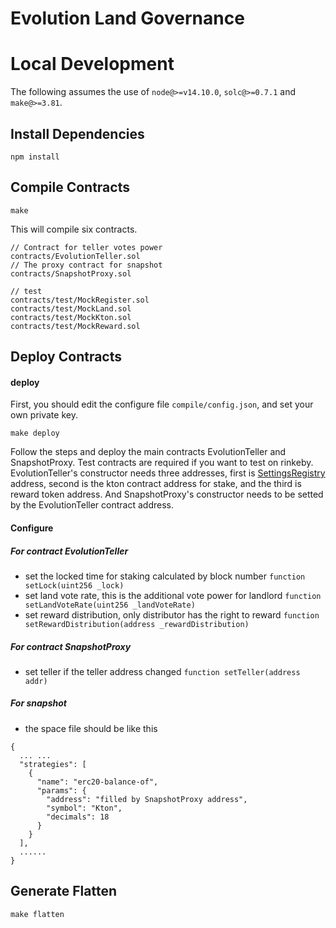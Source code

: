 # Evolution Land Governance



# Local Development

The following assumes the use of `node@>=v14.10.0`, `solc@>=0.7.1` and `make@>=3.81`.

## Install Dependencies

`npm install`

## Compile Contracts

`make`

This will compile six contracts.
```
// Contract for teller votes power
contracts/EvolutionTeller.sol
// The proxy contract for snapshot
contracts/SnapshotProxy.sol

// test
contracts/test/MockRegister.sol
contracts/test/MockLand.sol
contracts/test/MockKton.sol
contracts/test/MockReward.sol
```

## Deploy Contracts

####  deploy

First, you should edit the configure file `compile/config.json`, and set your own private key.

`make deploy`

Follow the steps and deploy the main contracts EvolutionTeller and SnapshotProxy. Test contracts are required if you want to test on rinkeby.
EvolutionTeller's constructor needs three addresses, first is [SettingsRegistry](https://github.com/evolutionlandorg/common-contracts/blob/master/contracts/SettingsRegistry.sol) address, second is the kton contract address for stake, and the third is reward token address. And SnapshotProxy's constructor needs to be setted by the EvolutionTeller contract address.

#### Configure
##### For contract EvolutionTeller

* set the locked time for staking calculated by block number
`function setLock(uint256 _lock)`
* set land vote rate, this is the additional vote power for landlord
`function setLandVoteRate(uint256 _landVoteRate)`
* set reward distribution, only distributor has the right to reward
`function setRewardDistribution(address _rewardDistribution)`

##### For contract SnapshotProxy
* set teller if the teller address changed
`function setTeller(address addr)`

##### For snapshot
* the space file should be like this
```
{
  ... ...
  "strategies": [
    {
      "name": "erc20-balance-of",
      "params": {
        "address": "filled by SnapshotProxy address",
        "symbol": "Kton",
        "decimals": 18
      }
    }
  ],
  ......
}

```

## Generate Flatten
`make flatten`
